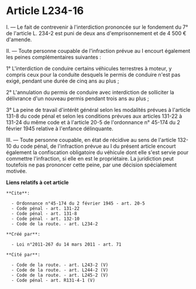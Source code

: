 # Article L234-16

I. ― Le fait de contrevenir à l'interdiction prononcée sur le fondement du 7° de l'article L. 234-2 est puni de deux ans
d'emprisonnement et de 4 500 € d'amende. 

II. ― Toute personne coupable de l'infraction prévue au I encourt également les peines complémentaires suivantes : 

1° L'interdiction de conduire certains véhicules terrestres à moteur, y compris ceux pour la conduite desquels le permis de
conduire n'est pas exigé, pendant une durée de cinq ans au plus ; 

2° L'annulation du permis de conduire avec interdiction de solliciter la délivrance d'un nouveau permis pendant trois ans au
plus ; 

3° La peine de travail d'intérêt général selon les modalités prévues à l'article 131-8 du code pénal et selon les conditions
prévues aux articles 131-22 à 131-24 du même code et à l'article 20-5 de l'ordonnance n° 45-174 du 2 février 1945 relative à
l'enfance délinquante. 

III. ― Toute personne coupable, en état de récidive au sens de l'article 132-10 du code pénal, de l'infraction prévue au I du
présent article encourt également la confiscation obligatoire du véhicule dont elle s'est servie pour commettre l'infraction,
si elle en est le propriétaire. La juridiction peut toutefois ne pas prononcer cette peine, par une décision spécialement
motivée.

**Liens relatifs à cet article**

	**Cite**:

	  - Ordonnance n°45-174 du 2 février 1945 - art. 20-5
	  - Code pénal - art. 131-22
	  - Code pénal - art. 131-8
	  - Code pénal - art. 132-10
	  - Code de la route. - art. L234-2

	**Créé par**:

	  - Loi n°2011-267 du 14 mars 2011 - art. 71

	**Cité par**:

	  - Code de la route. - art. L243-2 (V)
	  - Code de la route. - art. L244-2 (V)
	  - Code de la route. - art. L245-2 (V)
	  - Code pénal - art. R131-4-1 (V)
